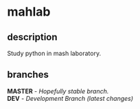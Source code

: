 # mahlab

## description
Study python in mash laboratory.

## branches
**MASTER** - _Hopefully stable branch._\
**DEV** - _Development Branch (latest changes)_
